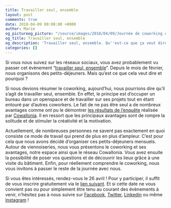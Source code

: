 ```yaml
---
title: Travailler seul, ensemble
layout: post
comments: true
date: 2018-04-09 00:00:00 +0000
author: Marie
og_pictureog_picture: "/source/images/2018/04/09/Journée de coworking offerte(1).png"
og_title: Travailler seul, ensemble
og_description: 'Travailler seul, ensemble. Qu''est-ce que ça veut dire ? '
categories: []
---
```

Si vous nous suivez sur les réseaux sociaux, vous avez probablement vu passer cet évènement “[travailler seul, ensemble](https://www.facebook.com/events/637510609942179/)”. Depuis le mois de février, nous organisons des petits-déjeuners. Mais qu’est ce que cela veut dire et pourquoi ?

<!--more-->

Si nous devions résumer le coworking, aujourd’hui, nous pourrions dire qu’il s’agit de travailler seul, ensemble. En effet, le principe est d’occuper un bureau dans un openspace et de travailler sur ses projets tout en étant entouré par d’autres coworkers. Le fait de ne pas être seul a de nombreux avantages comme ont pu le démontrer [les résultats de l’enquête](https://www.digitalwallonia.be/fr/publications/enquete-coworking-2017) réalisée par [Cowallonia](https://www.cowallonia.be/). Il en ressort que les principaux avantages sont de rompre la solitude et de stimuler la créativité et la motivation.

Actuellement, de nombreuses personnes ne savent pas exactement en quoi consiste ce mode de travail qui prend de plus en plus d’ampleur. C’est pour cela que nous avons décidé d’organiser ces petits-déjeuners mensuels. Autour de viennoiseries, nous vous présentons le coworking et ses avantages, notre espace ainsi que le réseau Cowallonia. Vous avez ensuite la possibilité de poser vos questions et de découvrir les lieux grâce à une visite du bâtiment. Enfin, pour réellement comprendre le coworking, nous vous invitons à passer le reste de la journée avec nous.

Si vous êtes intéressés, rendez-vous le 26 avril ! Pour y participer, il suffit de vous inscrire gratuitement via le [lien suivant](https://www.eventbrite.fr/e/billets-travailler-seul-ensemble-44975354496). Et si cette date ne vous convient pas ou pour simplement être tenu au courant des évènements à venir, n’hésitez pas à nous suivre sur [Facebook](https://www.facebook.com/GreenlabCoworking/), [Twitter](https://twitter.com/greenlabcowork), [Linkedin](https://www.linkedin.com/company/greenlab-coworking/) ou même [Instagram](https://www.instagram.com/greenlabcowork/?hl=fr) !